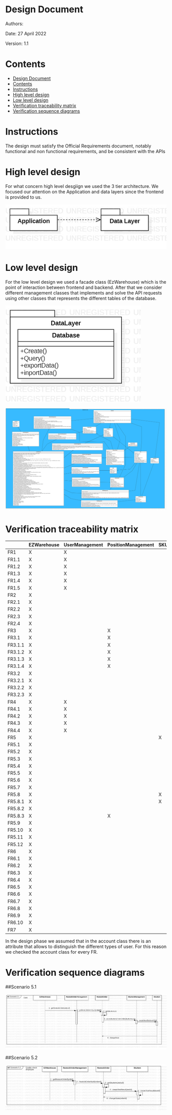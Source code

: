 # Design Document 


Authors: 

Date: 27 April 2022

Version: 1.1


# Contents

- [Design Document](#design-document)
- [Contents](#contents)
- [Instructions](#instructions)
- [High level design](#high-level-design)
- [Low level design](#low-level-design)
- [Verification traceability matrix](#verification-traceability-matrix)
- [Verification sequence diagrams](#verification-sequence-diagrams)

# Instructions

The design must satisfy the Official Requirements document, notably functional and non functional requirements, and be consistent with the APIs

# High level design 


For what concern high level desgìign we used the 3 tier architecture. We focused our attention on the Application and data layers since the frontend is provided to us.


![High_Level](./DesignDiagrams/HighLevel.jpg)



# Low level design


For the low level design we used a facade class (EzWarehouse) which is the point of interaction between frontend and backend. After that we consider different management classes that implements and solve the API requests using other classes that represents the different tables of the database.

![DatabaseDiagram](./DesignDiagrams/DatabaseDiagram.jpg)

![DesignDiagram](./DesignDiagrams/DesignDiagram.jpg)




# Verification traceability matrix


||EZWarehouse| UserManagement | PositionManagement | SKUItemManagement  | ReturnOrderManagement | RestockOrderManagement | ItemManagement | InternalOrderManagement | SKUManagement | TestManagement | Account | Position | ReturnOrder | RestockOrder | SKUItem  | TransportNote | Item | InternalOrder | SKU | TestDescriptor | TestResult |
| --- |:---|:---|:---|:---|:---|:---|:---|:---|:---|:---|:---|:---|:---|:---|:---|:---|:---|:---|:---|:---|:---|
|FR1     |X|X| | | | | | | | |X| | | | | | | | | | |
|FR1.1   |X|X| | | | | | | | |X| | | | | | | | | | |
|FR1.2   |X|X| | | | | | | | |X| | | | | | | | | | |
|FR1.3   |X|X| | | | | | | | |X| | | | | | | | | | |
|FR1.4   |X|X| | | | | | | | |X| | | | | | | | | | |
|FR1.5   |X|X| | | | | | | | |X| | | | | | | | | | |
|FR2     |X| | | | | | | |X| |X| | | | | | | |X| | | 
|FR2.1   |X| | | | | | | |X| |X| | | | | | | |X| | | 
|FR2.2   |X| | | | | | | |X| |X| | | | | | | | | | | 
|FR2.3   |X| | | | | | | |X| |X| | | | | | | | | | | 
|FR2.4   |X| | | | | | | |X| |X| | | | | | | | | | | 
|FR3     |X| |X| | | | | | | |X|X| | | | | | | |X|X| 
|FR3.1   |X| |X| | | | | | | |X|X| | | | | | | | | | 
|FR3.1.1 |X| |X| | | | | | | |X|X| | | | | | | | | | 
|FR3.1.2 |X| |X| | | | | | | |X|X| | | | | | | | | | 
|FR3.1.3 |X| |X| | | | | | | |X| | | | | | | | | | | 
|FR3.1.4 |X| |X| | | | | | | |X|X| | | | | | | | | | 
|FR3.2   |X| | | | | | | | |X|X| | | | | | | | |X|X|
|FR3.2.1 |X| | | | | | | | |X|X| | | | | | | | |X|X|
|FR3.2.2 |X| | | | | | | | |X|X| | | | | | | | |X|X|
|FR3.2.3 |X| | | | | | | | |X|X| | | | | | | | |X|X|
|FR4     |X|X| | | | | | | | |X| | | | | | | | | | |
|FR4.1   |X|X| | | | | | | | |X| | | | | | | | | | |
|FR4.2   |X|X| | | | | | | | |X| | | | | | | | | | |
|FR4.3   |X|X| | | | | | | | |X| | | | | | | | | | |
|FR4.4   |X|X| | | | | | | | |X| | | | | | | | | | |
|FR5     |X| | |X|X|X| | | | |X| |X|X|X| | | |X| |X|
|FR5.1   |X| | | | |X| | | | |X| | |X|X| | | |X| | |
|FR5.2   |X| | | | |X| | | | |X| | |X|X| | | |X| | |
|FR5.3   |X| | | | |X| | | | |X| | |X|X| | | |X| | |
|FR5.4   |X| | | | |X| | | | |X| | |X|X| | | |X| | |
|FR5.5   |X| | | | |X| | | | |X| | |X|X| | | |X| | |
|FR5.6   |X| | | | |X| | | | |X| | |X|X| | | |X| | |
|FR5.7   |X| | | | |X| | | | |X| | |X|X| | | |X| | |
|FR5.8   |X| | |X| |X| | | | |X| | |X|X| | | |X| |X|
|FR5.8.1 |X| | |X| |X| | | | |X| | |X|X| | | |X| | |
|FR5.8.2 |X| | | | |X| | | | |X| | |X|X| | | |X| |X|
|FR5.8.3 |X| |X| | |X| | | | |X|X| |X|X| | | |X| | |
|FR5.9   |X| | | |X|X| | | | |X| |X|X|X| | | |X| | |
|FR5.10  |X| | | |X|X| | | | |X| |X|X|X| | | |X| | |
|FR5.11  |X| | | |X|X| | | | |X| |X|X|X| | | |X| | |
|FR5.12  |X| | | |X|X| | | | |X| |X|X|X| | | |X| | |
|FR6     |X| | | | | | |X| | |X| | | |X| | |X|X| | |
|FR6.1   |X| | | | | | |X| | |X| | | |X| | |X|X| | |
|FR6.2   |X| | | | | | |X| | |X| | | |X| | |X|X| | |
|FR6.3   |X| | | | | | |X| | |X| | | |X| | |X|X| | |
|FR6.4   |X| | | | | | |X| | |X| | | |X| | |X|X| | |
|FR6.5   |X| | | | | | |X| | |X| | | |X| | |X|X| | |
|FR6.6   |X| | | | | | |X| | |X| | | |X| | |X|X| | |
|FR6.7   |X| | | | | | |X| | |X| | | |X| | |X|X| | |
|FR6.8   |X| | | | | | |X| | |X| | | |X| | |X|X| | |
|FR6.9   |X| | | | | | |X| | |X| | | |X| | |X|X| | |
|FR6.10  |X| | | | | | |X| | |X| | | |X| | |X|X| | |
|FR7     |X| | | | | |X| | | |X| | | | | |X| |X| | |

In the design phase we assumed that in the account class there is an attribute that allows to distinguish the different types of user. For this reason we checked the account class for every FR.


# Verification sequence diagrams 


##Scenario 5.1

![Scenario5.1](./DesignDiagrams/Scenario5-1.jpg)

##Scenario 5.2

![Scenario5.2](./DesignDiagrams/Scenario5-2.jpg)
